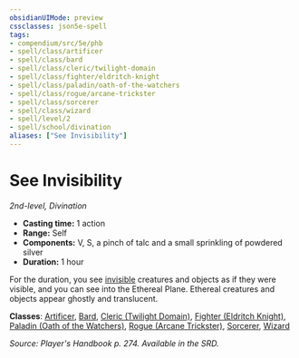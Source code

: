 ```yaml
---
obsidianUIMode: preview
cssclasses: json5e-spell
tags:
- compendium/src/5e/phb
- spell/class/artificer
- spell/class/bard
- spell/class/cleric/twilight-domain
- spell/class/fighter/eldritch-knight
- spell/class/paladin/oath-of-the-watchers
- spell/class/rogue/arcane-trickster
- spell/class/sorcerer
- spell/class/wizard
- spell/level/2
- spell/school/divination
aliases: ["See Invisibility"]
---
```

# See Invisibility
*2nd-level, Divination*  

- **Casting time:** 1 action
- **Range:** Self
- **Components:** V, S, a pinch of talc and a small sprinkling of powdered silver
- **Duration:** 1 hour

For the duration, you see [invisible](_conditions.md#invisible) creatures and objects as if they were visible, and you can see into the Ethereal Plane. Ethereal creatures and objects appear ghostly and translucent.

**Classes**: [Artificer](compendium/classes/artificer-tce.md), [Bard](compendium/classes/bard.md), [Cleric (Twilight Domain)](compendium/classes/cleric-twilight-domain-tce.md), [Fighter (Eldritch Knight)](compendium/classes/fighter-eldritch-knight.md), [Paladin (Oath of the Watchers)](compendium/classes/paladin-oath-of-the-watchers-tce.md), [Rogue (Arcane Trickster)](compendium/classes/rogue-arcane-trickster.md), [Sorcerer](compendium/classes/sorcerer.md), [Wizard](compendium/classes/wizard.md)

*Source: Player's Handbook p. 274. Available in the SRD.*